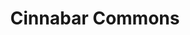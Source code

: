 ---
title: Cinnabar Commons
phone: (408) 289-1010
website: http://www.cinnabarcommons.com/
management: BRIDGE TOWER, LLC
location: "San Jose"
tags: []
---